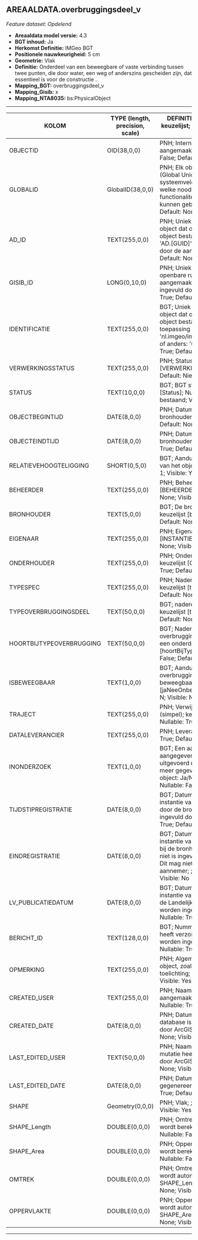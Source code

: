 ## AREAALDATA.overbruggingsdeel_v

*Feature dataset: Opdelend*


* __Areaaldata model versie:__ 4.3
* __BGT inhoud:__ Ja
* __Herkomst Definitie:__ IMGeo BGT 
* __Positionele nauwkeurigheid:__ 5 cm
* __Geometrie:__ Vlak
* __Definitie:__ Onderdeel van een beweegbare of vaste verbinding tussen twee punten, die door water, een weg of anderszins gescheiden zijn, dat essentieel is voor de constructie . 
* __Mapping_BGT:__ overbruggingsdeel_v
* __Mapping_Gisib:__ x
* __Mapping_NTA8035:__ bs:PhysicalObject

***

|__KOLOM__                             |__TYPE (length, precision, scale)__          	          |__DEFINITIE__ (oorsprong; beschrijving; keuzelijst; nullable; default; zichtbaar in Areaalviewer)|
|------                            |----          	         |-----    |
|OBJECTID                          |OID(38,0,0)              |PNH; Intern ArcGIS Identificatienummer, aangemaakt door ArcGIS; ; Nullable: False; Default: None; Visible: Yes|
|GLOBALID                          |GlobalID(38,0,0)         |PNH; Elk object heeft een unieke GlobalID (Global Unique Identifier). Dit is een systeemveld van de ArcGIS software welke noodzakelijk is om een aantal functionaliteiten binnen deze software te kunnen gebruiken; ; Nullable: False; Default: None; Visible: No|
|AD_ID                             |TEXT(255,0,0)            |PNH; Uniek identificatienummer voor het object dat onveranderlijk is zolang het object bestaat in Areaaldata: in format 'AD.[GUID]'. Dit moet worden ingevuld door de aannemer; ; Nullable: False; Default: None; Visible: Yes|
|GISIB_ID                          |LONG(0,10,0)             |PNH; Uniek Identificatienummer beheer openbare ruimte (GISIB), wordt aangemaakt in GISIB en mag niet worden ingevuld door de aannemer; ; Nullable: True; Default: None; Visible: No|
|IDENTIFICATIE                     |TEXT(255,0,0)            |BGT; Uniek identificatienummer voor het object dat onveranderlijk is zolang het object bestaat: bevat indien van toepassing BGT/IMKL ID in format 'nl.imgeo/imkl.bronhouderscode.LokaalID' of anders: '00000'.LokaalID; ; Nullable: True; Default: None; Visible: No|
|VERWERKINGSSTATUS                 |TEXT(255,0,0)            |PNH; Status van de gegevens; keuzelijst [VERWERKINGSSTATUS]; Nullable: False; Default: Nieuw; Visible: Yes|
|STATUS                            |TEXT(10,0,0)             |BGT; BGT status van het object; keuzelijst [Status]; Nullable: False; Default: bestaand; Visible: No|
|OBJECTBEGINTIJD                   |DATE(8,0,0)              |PNH; Datum waarop het object bij de bronhouder is ontstaan; ; Nullable: True; Default: None; Visible: Yes|
|OBJECTEINDTIJD                    |DATE(8,0,0)              |PNH; Datum waarop het object bij de bronhouder niet meer geldig is; ; Nullable: True; Default: None; Visible: Yes|
|RELATIEVEHOOGTELIGGING            |SHORT(0,5,0)             |BGT; Aanduiding voor de relatieve hoogte van het object; ; Nullable: False; Default: 1; Visible: Yes|
|BEHEERDER                         |TEXT(255,0,0)            |PNH; Beheerder van het object; keuzelijst [BEHEERDER]; Nullable: True; Default: None; Visible: Yes|
|BRONHOUDER                        |TEXT(5,0,0)              |BGT; De bronhoudercode van het object; keuzelijst [bronhouder]; Nullable: False; Default: None; Visible: No|
|EIGENAAR                          |TEXT(255,0,0)            |PNH; Eigenaar van het object; keuzelijst [INSTANTIE]; Nullable: True; Default: None; Visible: Yes|
|ONDERHOUDER                       |TEXT(255,0,0)            |PNH; Onderhouder van het object; keuzelijst [ONDERHOUDER]; Nullable: True; Default: None; Visible: Yes|
|TYPESPEC                          |TEXT(255,0,0)            |PNH; Nadere typering van het object; keuzelijst [typeSpecOBD]; Nullable: True; Default: None; Visible: Yes|
|TYPEOVERBRUGGINGSDEEL             |TEXT(50,0,0)             |BGT; nadere typering van het object; keuzelijst [typeOBD]; Nullable: False; Default: None; Visible: No|
|HOORTBIJTYPEOVERBRUGGING          |TEXT(50,0,0)             |BGT; Nadere classificatie van het overbrugging waar het overbruggingsdeel een onderdeel van is; keuzelijst [hoortBijTypeOverbrugging]; Nullable: False; Default: None; Visible: No|
|ISBEWEEGBAAR                      |TEXT(1,0,0)              |BGT; Aanduiding of de brug waar het overbruggingsdeel bij hoort al dan niet beweegbaar is; keuzelijst [jaNeeOnbekend]; Nullable: True; Default: N; Visible: No|
|TRAJECT                           |TEXT(255,0,0)            |PNH; Verwijzende sleutel naar traject_v (simpel); keuzelijst [TRAJECT_NAAM]; Nullable: True; Default: None; Visible: No|
|DATALEVERANCIER                   |TEXT(255,0,0)            |PNH; Leverancier van de data; ; Nullable: True; Default: None; Visible: No|
|INONDERZOEK                       |TEXT(1,0,0)              |BGT; Een aanduiding waarmee wordt aangegeven dat een onderzoek wordt uitgevoerd naar de juistheid van een of meer gegevens van het betreffende object: Ja/Nee; keuzelijst [jaNee]; Nullable: False; Default: N; Visible: No|
|TIJDSTIPREGISTRATIE               |DATE(8,0,0)              |BGT; Datum en tijdstip waarop deze instantie van het object is opgenomen door de bronhouder. Dit mag niet worden ingevuld door de aannemer; ; Nullable: True; Default: None; Visible: No|
|EINDREGISTRATIE                   |DATE(8,0,0)              |BGT; Datum en tijdstip waarop deze instantie van het object niet meer geldig is bij de bronhouder. Wanneer deze waarde niet is ingevuld is de instantie nog geldig. Dit mag niet worden ingevuld door de aannemer; ; Nullable: True; Default: None; Visible: No|
|LV_PUBLICATIEDATUM                |DATE(8,0,0)              |BGT; Datum en tijdstip waarop deze instantie van het object is opgenomen in de Landelijke Voorziening. Dit mag niet worden ingevuld door de aannemer; ; Nullable: True; Default: None; Visible: No|
|BERICHT_ID                        |TEXT(128,0,0)            |BGT; Nummer van het bericht dat PNH heeft verzonden naar LV. Dit mag niet worden ingevuld door de aannemer; ; Nullable: True; Default: None; Visible: No|
|OPMERKING                         |TEXT(255,0,0)            |PNH; Algemene opmerking voor het object, zoals een omschrijving of toelichting; ; Nullable: True; Default: None; Visible: Yes|
|CREATED_USER                      |TEXT(255,0,0)            |PNH; Naam van gebruiker die de rij heeft aangemaakt, gegenereerd door ArcGIS; ; Nullable: True; Default: None; Visible: No|
|CREATED_DATE                      |DATE(8,0,0)              |PNH; Datum waarop de rij aan de database is toegevoegd, gegenereerd door ArcGIS; ; Nullable: True; Default: None; Visible: No|
|LAST_EDITED_USER                  |TEXT(50,0,0)             |PNH; Naam van gebruiker die de laatste mutatie heeft doorgevoerd, gegenereerd door ArcGIS; ; Nullable: True; Default: None; Visible: No|
|LAST_EDITED_DATE                  |DATE(8,0,0)              |PNH; Datum van de laatste mutatie, gegenereerd door ArcGIS; ; Nullable: True; Default: None; Visible: No|
|SHAPE                             |Geometry(0,0,0)          |PNH; Vlak; ; Nullable: True; Default: None; Visible: Yes|
|SHAPE_Length                      |DOUBLE(0,0,0)            |PNH; Omtrek in meters, 5 decimalen. Dit wordt berekend in bepaalde applicaties; ; Nullable: False; Default: None; Visible: No|
|SHAPE_Area                        |DOUBLE(0,0,0)            |PNH; Oppervlakte in m2, 5 decimalen. Dit wordt berekend in bepaalde applicaties; ; Nullable: False; Default: None; Visible: No|
|OMTREK                            |DOUBLE(0,0,0)            |PNH; Omtrek in meters, 5 decimalen. Dit wordt automatisch gevuld uit SHAPE_Length; ; Nullable: False; Default: None; Visible: Yes|
|OPPERVLAKTE                       |DOUBLE(0,0,0)            |PNH; Oppervlakte in m2, 5 decimalen. Dit wordt automatisch gevuld uit SHAPE_Area; ; Nullable: False; Default: None; Visible: Yes|


***
